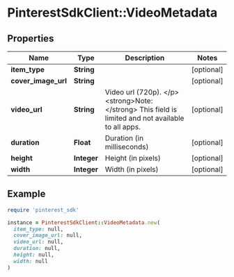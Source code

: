 # PinterestSdkClient::VideoMetadata

## Properties

| Name | Type | Description | Notes |
| ---- | ---- | ----------- | ----- |
| **item_type** | **String** |  | [optional] |
| **cover_image_url** | **String** |  | [optional] |
| **video_url** | **String** | Video url (720p). &lt;/p&gt;&lt;strong&gt;Note:&lt;/strong&gt; This field is limited and not available to all apps. | [optional] |
| **duration** | **Float** | Duration (in milliseconds) | [optional] |
| **height** | **Integer** | Height (in pixels) | [optional] |
| **width** | **Integer** | Width (in pixels) | [optional] |

## Example

```ruby
require 'pinterest_sdk'

instance = PinterestSdkClient::VideoMetadata.new(
  item_type: null,
  cover_image_url: null,
  video_url: null,
  duration: null,
  height: null,
  width: null
)
```

